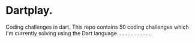 # Dartplay.
Coding challenges in dart.
This repo contains 50 coding challenges which I'm currently solving using the Dart language........... ...........

